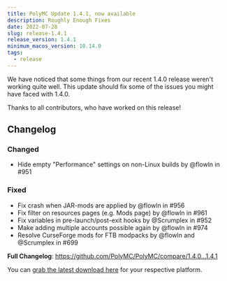 ```yaml
---
title: PolyMC Update 1.4.1, now available
description: Roughly Enough Fixes
date: 2022-07-28
slug: release-1.4.1
release_version: 1.4.1
minimum_macos_version: 10.14.0
tags:
  - release
---
```


We have noticed that some things from our recent 1.4.0 release weren't working quite well.
This update should fix some of the issues you might have faced with 1.4.0.

Thanks to all contributors, who have worked on this release!

## Changelog

### Changed

- Hide empty "Performance" settings on non-Linux builds by @flowln in #951

### Fixed

- Fix crash when JAR-mods are applied by @flowln in #956
- Fix filter on resources pages (e.g. Mods page) by @flowln in #961
- Fix variables in pre-launch/post-exit hooks by @Scrumplex in #952
- Make adding multiple accounts possible again by @flowln in #974
- Resolve CurseForge mods for FTB modpacks by @flowln and @Scrumplex in #699

**Full Changelog**: <https://github.com/PolyMC/PolyMC/compare/1.4.0...1.4.1>

You can [grab the latest download here](/download) for your respective platform.
